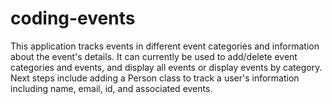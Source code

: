 # coding-events

This application tracks events in different event categories and information about the event's details.
It can currently be used to add/delete event categories and events, and display all events or display events by category. 
Next steps include adding a Person class to track a user's information including name, email, id, and associated events. 

